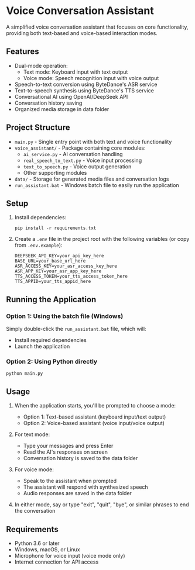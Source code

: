 # Voice Conversation Assistant

A simplified voice conversation assistant that focuses on core functionality, providing both text-based and voice-based interaction modes.

## Features

- Dual-mode operation:
  - Text mode: Keyboard input with text output
  - Voice mode: Speech recognition input with voice output
- Speech-to-text conversion using ByteDance's ASR service
- Text-to-speech synthesis using ByteDance's TTS service
- Conversational AI using OpenAI/DeepSeek API
- Conversation history saving
- Organized media storage in data folder

## Project Structure

- `main.py` - Single entry point with both text and voice functionality
- `voice_assistant/` - Package containing core modules:
  - `ai_service.py` - AI conversation handling
  - `real_speech_to_text.py` - Voice input processing
  - `text_to_speech.py` - Voice output generation
  - Other supporting modules
- `data/` - Storage for generated media files and conversation logs
- `run_assistant.bat` - Windows batch file to easily run the application

## Setup

1. Install dependencies:
   ```
   pip install -r requirements.txt
   ```

2. Create a `.env` file in the project root with the following variables (or copy from `.env.example`):
   ```
   DEEPSEEK_API_KEY=your_api_key_here
   BASE_URL=your_base_url_here
   ASR_ACCESS_KEY=your_asr_access_key_here
   ASR_APP_KEY=your_asr_app_key_here
   TTS_ACCESS_TOKEN=your_tts_access_token_here
   TTS_APPID=your_tts_appid_here
   ```

## Running the Application

### Option 1: Using the batch file (Windows)

Simply double-click the `run_assistant.bat` file, which will:
- Install required dependencies
- Launch the application

### Option 2: Using Python directly

```
python main.py
```

## Usage

1. When the application starts, you'll be prompted to choose a mode:
   - Option 1: Text-based assistant (keyboard input/text output)
   - Option 2: Voice-based assistant (voice input/voice output)

2. For text mode:
   - Type your messages and press Enter
   - Read the AI's responses on screen
   - Conversation history is saved to the data folder

3. For voice mode:
   - Speak to the assistant when prompted
   - The assistant will respond with synthesized speech
   - Audio responses are saved in the data folder

4. In either mode, say or type "exit", "quit", "bye", or similar phrases to end the conversation

## Requirements

- Python 3.6 or later
- Windows, macOS, or Linux
- Microphone for voice input (voice mode only)
- Internet connection for API access
